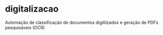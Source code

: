# digitalizacao
Automação de classificação de documentos digitlizados e geração de PDFs pesquisáveis (OCR)

